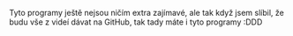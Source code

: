 Tyto programy ještě nejsou ničím extra zajímavé, ale tak když jsem slíbil, že budu vše z videí dávat na GitHub, tak tady máte i tyto programy :DDD